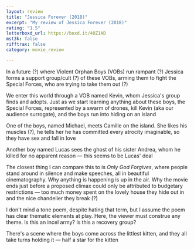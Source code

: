 ```yaml
---
layout: review
title: "Jessica Forever (2018)"
excerpt: "My review of Jessica Forever (2018)"
rating: "1.5"
letterboxd_url: https://boxd.it/4OZ1AD
mst3k: false
rifftrax: false
category: movie_review

---
```


In a future (?) where Violent Orphan Boys (VOBs) run rampant (?) Jessica forms a support group/cult (?) of these VOBs, arming them to fight the Special Forces, who are trying to take them out (?)

We enter this world through a VOB named Kevin, whom Jessica's group finds and adopts. Just as we start learning anything about these boys, the Special Forces, represented by a swarm of drones, kill Kevin (aka our audience surrogate), and the boys run into hiding on an island

One of the boys, named Michael, meets Camille on the island. She likes his muscles (?), he tells her he has committed every atrocity imaginable, so they have sex and fall in love

Another boy named Lucas sees the ghost of his sister Andrea, whom he killed for no apparent reason — this seems to be Lucas' deal

The closest thing I can compare this to is <i>Only God Forgives</i>, where people stand around in silence and make speeches, all in beautiful cinematography. Why anything is happening is up in the air. Why the movie ends just before a proposed climax could only be attributed to budgetary restrictions — too much money spent on the lovely house they hide out in and the nice chandelier they break (?)

I don't mind a tone poem, despite hating that term, but I assume the poem has clear thematic elements at play. Here, the viewer must construe any theme. Is this an incel army? Is this a recovery group?

There's a scene where the boys come across the littlest kitten, and they all take turns holding it — half a star for the kitten